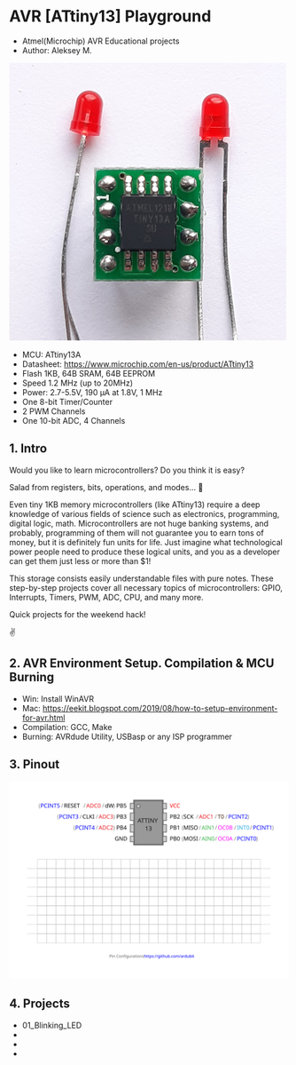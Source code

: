 # AVR [ATtiny13] Playground

- Atmel(Microchip) AVR Educational projects
- Author: Aleksey M.

<img src="./files/20220204_152630.jpg" width="500" height="500">

- MCU: ATtiny13A
- Datasheet: https://www.microchip.com/en-us/product/ATtiny13
- Flash 1KB, 64B SRAM, 64B EEPROM
- Speed 1.2 MHz (up to 20MHz)
- Power: 2.7-5.5V, 190 μA at 1.8V, 1 MHz
- One 8-bit Timer/Counter
- 2 PWM Channels
- One 10-bit ADC, 4 Channels

## 1. Intro

Would you like to learn microcontrollers? 
Do you think it is easy?

Salad from registers, bits, operations, and modes... :exploding_head:

Even tiny 1KB memory microcontrollers (like ATtiny13) require a deep knowledge of various fields of science such as electronics, programming, digital logic, math. Microcontrollers are not huge banking systems, and probably, programming of them will not guarantee you to earn tons of money, but it is definitely fun units for life. Just imagine what technological power people need to produce these logical units, and you as a developer can get them just less or more than $1!

This storage consists easily understandable files with pure notes. These step-by-step projects cover all necessary topics of microcontrollers: GPIO, Interrupts, Timers, PWM, ADC, CPU, and many more. 

Quick projects for the weekend hack!

:v:

## 2. AVR Environment Setup. Compilation & MCU Burning
- Win: Install WinAVR
- Mac: https://eekit.blogspot.com/2019/08/how-to-setup-environment-for-avr.html
- Compilation: GCC, Make
- Burning: AVRdude Utility, USBasp or any ISP programmer

## 3. Pinout

<img src="./files/ATtiny13-Pinout.svg">

## 4. Projects
- 01_Blinking_LED
-
-
-

